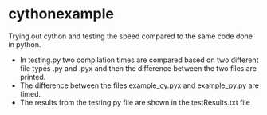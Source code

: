# cythonexample
Trying out cython and testing the speed compared to the same code done in python.

- In testing.py two compilation times are compared based on two different file types .py and .pyx and then the difference between the two files are printed.
- The difference between the files example_cy.pyx and example_py.py are timed.
- The results from the testing.py file are shown in the testResults.txt file

